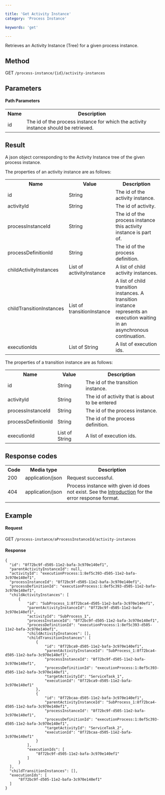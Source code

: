 ```yaml
---

title: 'Get Activity Instance'
category: 'Process Instance'

keywords: 'get'

---
```



Retrieves an Activity Instance (Tree) for a given process instance.


Method
------

GET `/process-instance/{id}/activity-instances`


Parameters
----------

#### Path Parameters

<table class="table table-striped">
  <tr>
    <th>Name</th>
    <th>Description</th>
  </tr>
  <tr>
    <td>id</td>
    <td>The id of the process instance for which the activity instance should be retrieved.</td>
  </tr>
</table>


Result
------

A json object corresponding to the Activity Instance tree of the given process instance.

The properties of an activity instance are as follows: 

<table class="table table-striped">
  <tr>
    <th>Name</th>
    <th>Value</th>
    <th>Description</th>
  </tr>
  <tr>
    <td>id</td>
    <td>String</td>
    <td>The id of the activity instance.</td>
  </tr>
  <tr>
    <td>activityId</td>
    <td>String</td>
    <td>The id of activity.</td>
  </tr>
  <tr>
    <td>processInstanceId</td>
    <td>String</td>
    <td>The id of the process instance this activity instance is part of.</td>
  </tr>
  <tr>
    <td>processDefinitionId</td>
    <td>String</td>
    <td>The id of the process definition.</td>
  </tr>
  <tr>
    <td>childActivityInstances</td>
    <td>List of activityInstance</td>
    <td>A list of child activity instances.</td>
  </tr>
  <tr>
    <td>childTransitionInstances</td>
    <td>List of transitionInstance</td>
    <td>A list of child transition instances. A transition instance represents an execution waiting in an asynchronous continuation.</td>
  </tr>
  <tr>
    <td>executionIds</td>
    <td>List of String</td>
    <td>A list of execution ids.</td>
  </tr>
</table>

The properties of a transition instance are as follows:

<table class="table table-striped">
  <tr>
    <th>Name</th>
    <th>Value</th>
    <th>Description</th>
  </tr>
  <tr>
    <td>id</td>
    <td>String</td>
    <td>The id of the transition instance.</td>
  </tr>
  <tr>
    <td>activityId</td>
    <td>String</td>
    <td>The id of activity that is about to be entered</td>
  </tr>
  <tr>
    <td>processInstanceId</td>
    <td>String</td>
    <td>The id of the process instance.</td>
  </tr>
  <tr>
    <td>processDefinitionId</td>
    <td>String</td>
    <td>The id of the process definition.</td>
  </tr> 
  <tr>
    <td>executionId</td>
    <td>List of String</td>
    <td>A list of execution ids.</td>
  </tr>
</table>


Response codes
--------------

<table class="table table-striped">
  <tr>
    <th>Code</th>
    <th>Media type</th>
    <th>Description</th>
  </tr>
  <tr>
    <td>200</td>
    <td>application/json</td>
    <td>Request successful.</td>
  </tr>
  <tr>
    <td>404</td>
    <td>application/json</td>
    <td>Process instance with given id does not exist. See the <a href="ref:#overview-introduction">Introduction</a> for the error response format.</td>
  </tr>
</table>

Example
-------

#### Request

GET `/process-instance/aProcessInstanceId/activity-instances`

#### Response

    {
      "id": "8f72bc9f-d505-11e2-bafa-3c970e140ef1",
      "parentActivityInstanceId": null,
      "activityId": "executionProcess:1:8ef5c393-d505-11e2-bafa-3c970e140ef1",
      "processInstanceId": "8f72bc9f-d505-11e2-bafa-3c970e140ef1",
      "processDefinitionId": "executionProcess:1:8ef5c393-d505-11e2-bafa-3c970e140ef1",
      "childActivityInstances": [
          {
              "id": "SubProcess_1:8f72bca4-d505-11e2-bafa-3c970e140ef1",
              "parentActivityInstanceId": "8f72bc9f-d505-11e2-bafa-3c970e140ef1",
              "activityId": "SubProcess_1",
              "processInstanceId": "8f72bc9f-d505-11e2-bafa-3c970e140ef1",
              "processDefinitionId": "executionProcess:1:8ef5c393-d505-11e2-bafa-3c970e140ef1",
              "childActivityInstances": [],
              "childTransitionInstances": [
                  {
                      "id": "8f72bca9-d505-11e2-bafa-3c970e140ef1",
                      "parentActivityInstanceId": "SubProcess_1:8f72bca4-d505-11e2-bafa-3c970e140ef1",
                      "processInstanceId": "8f72bc9f-d505-11e2-bafa-3c970e140ef1",
                      "processDefinitionId": "executionProcess:1:8ef5c393-d505-11e2-bafa-3c970e140ef1",
                      "targetActivityId": "ServiceTask_1",
                      "executionId": "8f72bca9-d505-11e2-bafa-3c970e140ef1"
                  },
                  {
                      "id": "8f72bcaa-d505-11e2-bafa-3c970e140ef1",
                      "parentActivityInstanceId": "SubProcess_1:8f72bca4-d505-11e2-bafa-3c970e140ef1",
                      "processInstanceId": "8f72bc9f-d505-11e2-bafa-3c970e140ef1",
                      "processDefinitionId": "executionProcess:1:8ef5c393-d505-11e2-bafa-3c970e140ef1",
                      "targetActivityId": "ServiceTask_2",
                      "executionId": "8f72bcaa-d505-11e2-bafa-3c970e140ef1"
                  }
              ],
              "executionIds": [
                  "8f72bc9f-d505-11e2-bafa-3c970e140ef1"
              ]
          }
      ],
      "childTransitionInstances": [],
      "executionIds": [
          "8f72bc9f-d505-11e2-bafa-3c970e140ef1"
      ]
    }